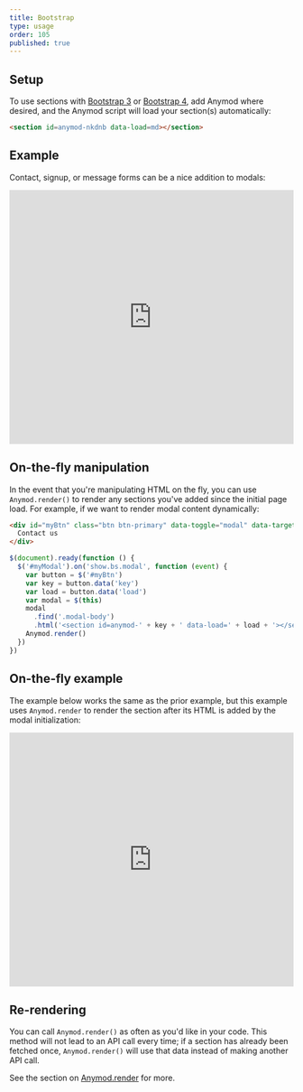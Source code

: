 ```yaml
---
title: Bootstrap
type: usage
order: 105
published: true
---
```


## Setup

To use sections with [Bootstrap 3](http://getbootstrap.com/) or [Bootstrap 4](https://v4-alpha.getbootstrap.com/), add Anymod where desired, and the Anymod script will load your section(s) automatically:

```html
<section id=anymod-nkdnb data-load=md></section>
```

## Example

Contact, signup, or message forms can be a nice addition to modals:

<iframe width="100%" height="450" src="https://jsfiddle.net/component/jyrb82as/embedded/html,result" allowfullscreen="allowfullscreen" frameborder="0"></iframe>

## On-the-fly manipulation

In the event that you're manipulating HTML on the fly, you can use `Anymod.render()` to render any sections you've added since the initial page load. For example, if we want to render modal content dynamically:

```html
<div id="myBtn" class="btn btn-primary" data-toggle="modal" data-target="#myModal" data-key="nkdnb" data-load="md">
  Contact us
</div>
```

```js
$(document).ready(function () {
  $('#myModal').on('show.bs.modal', function (event) {
    var button = $('#myBtn')
    var key = button.data('key')
    var load = button.data('load')
    var modal = $(this)
    modal
      .find('.modal-body')
      .html('<section id=anymod-' + key + ' data-load=' + load + '></section>')
    Anymod.render()
  })
})
```

## On-the-fly example

The example below works the same as the prior example, but this example uses `Anymod.render` to render the section after its HTML is added by the modal initialization:

<iframe width="100%" height="450" src="https://jsfiddle.net/component/31u2qy30/embedded/html,js,result" allowfullscreen="allowfullscreen" frameborder="0"></iframe>

## Re-rendering

You can call `Anymod.render()` as often as you'd like in your code. This method will not lead to an API call every time; if a section has already been fetched once, `Anymod.render()` will use that data instead of making another API call.

See the section on [Anymod.render](/v1/api/index.html#Anymod-render-function-options) for more.
